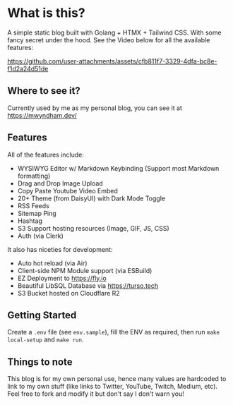 # What is this?
A simple static blog built with Golang + HTMX + Tailwind CSS. With some fancy secret under the hood. See the Video below for all the available features:

https://github.com/user-attachments/assets/cfb811f7-3329-4dfa-bc8e-f1d2a24d51de

## Where to see it?
Currently used by me as my personal blog, you can see it at https://mwyndham.dev/

## Features
All of the features include:
- WYSIWYG Editor w/ Markdown Keybinding (Support most Markdown formatting)
- Drag and Drop Image Upload
- Copy Paste Youtube Video Embed
- 20+ Theme (from DaisyUI) with Dark Mode Toggle
- RSS Feeds
- Sitemap Ping
- Hashtag
- S3 Support hosting resources (Image, GIF, JS, CSS)
- Auth (via Clerk)

It also has niceties for development:
- Auto hot reload (via Air)
- Client-side NPM Module support (via ESBuild)
- EZ Deployment to https://fly.io
- Beautiful LibSQL Database via https://turso.tech
- S3 Bucket hosted on Cloudflare R2

## Getting Started
Create a `.env` file (see `env.sample`), fill the ENV as required, then run `make local-setup` and `make run`. 

## Things to note
This blog is for my own personal use, hence many values are hardcoded to link to my own stuff (like links to Twitter, YouTube, Twitch, Medium, etc). Feel free to fork and modify it but don't say I don't warn you!
